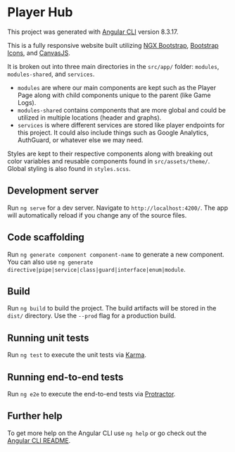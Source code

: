 # Player Hub

This project was generated with [Angular CLI](https://github.com/angular/angular-cli) version 8.3.17.

This is a fully responsive website built utilizing [NGX Bootstrap](https://valor-software.com/ngx-bootstrap/#/documentation#getting-started), [Bootstrap Icons](https://icons.getbootstrap.com/), and [CanvasJS](https://canvasjs.com/angular-charts/).

It is broken out into three main directories in the `src/app/` folder: `modules`, `modules-shared`, and `services`.
- `modules` are where our main components are kept such as the Player Page along with child components unique to the parent (like Game Logs). 
- `modules-shared` contains components that are more global and could be utilized in multiple locations (header and graphs).
- `services` is where different services are stored like player endpoints for this project. It could also include things such as Google Analytics, AuthGuard, or whatever else we may need.

Styles are kept to their respective components along with breaking out color variables and reusable components found in `src/assets/theme/`. Global styling is also found in `styles.scss`.

## Development server

Run `ng serve` for a dev server. Navigate to `http://localhost:4200/`. The app will automatically reload if you change any of the source files.

## Code scaffolding

Run `ng generate component component-name` to generate a new component. You can also use `ng generate directive|pipe|service|class|guard|interface|enum|module`.

## Build

Run `ng build` to build the project. The build artifacts will be stored in the `dist/` directory. Use the `--prod` flag for a production build.

## Running unit tests

Run `ng test` to execute the unit tests via [Karma](https://karma-runner.github.io).

## Running end-to-end tests

Run `ng e2e` to execute the end-to-end tests via [Protractor](http://www.protractortest.org/).

## Further help

To get more help on the Angular CLI use `ng help` or go check out the [Angular CLI README](https://github.com/angular/angular-cli/blob/master/README.md).
